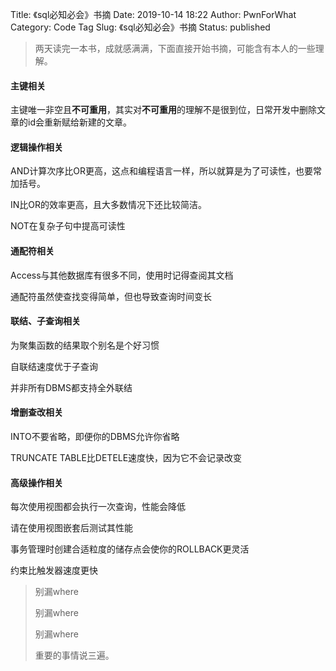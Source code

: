 Title: 《sql必知必会》书摘
Date: 2019-10-14 18:22
Author: PwnForWhat
Category: Code
Tag
Slug: 《sql必知必会》书摘
Status: published

> 两天读完一本书，成就感满满，下面直接开始书摘，可能含有本人的一些理解。

#### 主键相关

主键唯一非空且**不可重用**，其实对**不可重用**的理解不是很到位，日常开发中删除文章的id会重新赋给新建的文章。

#### 逻辑操作相关

AND计算次序比OR更高，这点和编程语言一样，所以就算是为了可读性，也要常加括号。

IN比OR的效率更高，且大多数情况下还比较简洁。

NOT在复杂子句中提高可读性

#### 通配符相关

Access与其他数据库有很多不同，使用时记得查阅其文档

通配符虽然使查找变得简单，但也导致查询时间变长

#### 联结、子查询相关

为聚集函数的结果取个别名是个好习惯

自联结速度优于子查询

并非所有DBMS都支持全外联结

#### 增删查改相关

INTO不要省略，即便你的DBMS允许你省略

TRUNCATE TABLE比DETELE速度快，因为它不会记录改变

#### 高级操作相关

每次使用视图都会执行一次查询，性能会降低

请在使用视图嵌套后测试其性能

事务管理时创建合适粒度的储存点会使你的ROLLBACK更灵活

约束比触发器速度更快

> 别漏where
>
> 别漏where
>
> 别漏where
>
> 重要的事情说三遍。